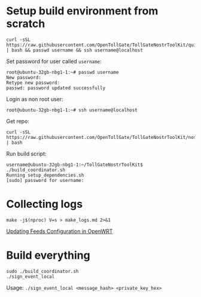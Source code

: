 # Setup build environment from scratch
```
curl -sSL https://raw.githubusercontent.com/OpenTollGate/TollGateNostrToolKit/quickstart/setup_from_scratch.sh | bash && passwd username && ssh username@localhost
```

Set password for user called `username`:
```
root@ubuntu-32gb-nbg1-1:~# passwd username
New password: 
Retype new password: 
passwd: password updated successfully
```

Login as non root user:
```
root@ubuntu-32gb-nbg1-1:~# ssh username@localhost
```

Get repo:
```
curl -sSL https://raw.githubusercontent.com/OpenTollGate/TollGateNostrToolKit/nostr_client_relay/setup_repo.sh | bash
```

Run build script:
```
username@ubuntu-32gb-nbg1-1:~/TollGateNostrToolKit$ ./build_coordinator.sh 
Running setup_dependencies.sh
[sudo] password for username:
```

# Collecting logs
```
make -j$(nproc) V=s > make_logs.md 2>&1
```

[Updating Feeds Configuration in OpenWRT](updating_feeds_conf_in_openwrt.md)


# Build everything
```
sudo ./build_coordinator.sh
./sign_event_local 
```

Usage: `./sign_event_local <message_hash> <private_key_hex>`

